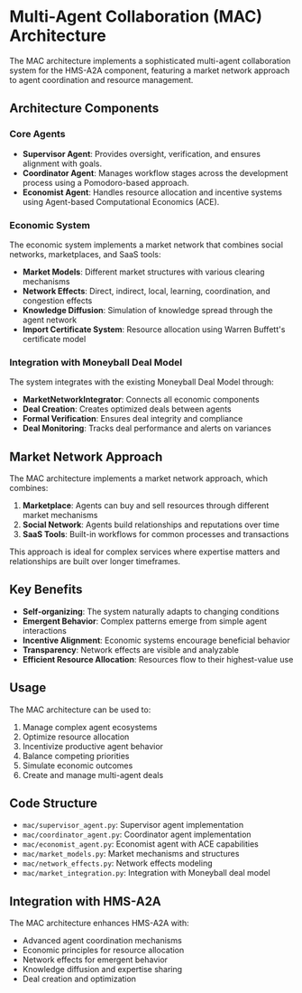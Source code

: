 # Multi-Agent Collaboration (MAC) Architecture

The MAC architecture implements a sophisticated multi-agent collaboration system for the HMS-A2A component, featuring a market network approach to agent coordination and resource management.

## Architecture Components

### Core Agents

- **Supervisor Agent**: Provides oversight, verification, and ensures alignment with goals.
- **Coordinator Agent**: Manages workflow stages across the development process using a Pomodoro-based approach.
- **Economist Agent**: Handles resource allocation and incentive systems using Agent-based Computational Economics (ACE).

### Economic System

The economic system implements a market network that combines social networks, marketplaces, and SaaS tools:

- **Market Models**: Different market structures with various clearing mechanisms
- **Network Effects**: Direct, indirect, local, learning, coordination, and congestion effects
- **Knowledge Diffusion**: Simulation of knowledge spread through the agent network
- **Import Certificate System**: Resource allocation using Warren Buffett's certificate model

### Integration with Moneyball Deal Model

The system integrates with the existing Moneyball Deal Model through:

- **MarketNetworkIntegrator**: Connects all economic components
- **Deal Creation**: Creates optimized deals between agents
- **Formal Verification**: Ensures deal integrity and compliance
- **Deal Monitoring**: Tracks deal performance and alerts on variances

## Market Network Approach

The MAC architecture implements a market network approach, which combines:

1. **Marketplace**: Agents can buy and sell resources through different market mechanisms
2. **Social Network**: Agents build relationships and reputations over time
3. **SaaS Tools**: Built-in workflows for common processes and transactions

This approach is ideal for complex services where expertise matters and relationships are built over longer timeframes.

## Key Benefits

- **Self-organizing**: The system naturally adapts to changing conditions
- **Emergent Behavior**: Complex patterns emerge from simple agent interactions
- **Incentive Alignment**: Economic systems encourage beneficial behavior
- **Transparency**: Network effects are visible and analyzable
- **Efficient Resource Allocation**: Resources flow to their highest-value use

## Usage

The MAC architecture can be used to:

1. Manage complex agent ecosystems
2. Optimize resource allocation
3. Incentivize productive agent behavior
4. Balance competing priorities
5. Simulate economic outcomes
6. Create and manage multi-agent deals

## Code Structure

- `mac/supervisor_agent.py`: Supervisor agent implementation
- `mac/coordinator_agent.py`: Coordinator agent implementation
- `mac/economist_agent.py`: Economist agent with ACE capabilities
- `mac/market_models.py`: Market mechanisms and structures
- `mac/network_effects.py`: Network effects modeling
- `mac/market_integration.py`: Integration with Moneyball deal model

## Integration with HMS-A2A

The MAC architecture enhances HMS-A2A with:

- Advanced agent coordination mechanisms
- Economic principles for resource allocation
- Network effects for emergent behavior
- Knowledge diffusion and expertise sharing
- Deal creation and optimization